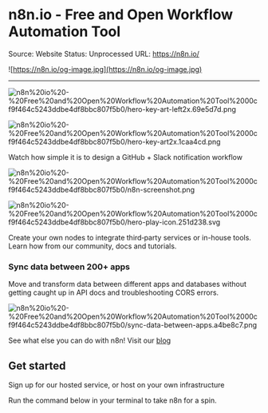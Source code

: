 # n8n.io - Free and Open Workflow Automation Tool

Source: Website
Status: Unprocessed
URL: https://n8n.io/

![https://n8n.io/og-image.jpg](https://n8n.io/og-image.jpg)

---

![n8n%20io%20-%20Free%20and%20Open%20Workflow%20Automation%20Tool%2000cf9f464c5243ddbe4df8bbc807f5b0/hero-key-art-left2x.69e5d7d.png](n8n%20io%20-%20Free%20and%20Open%20Workflow%20Automation%20Tool%2000cf9f464c5243ddbe4df8bbc807f5b0/hero-key-art-left2x.69e5d7d.png)

![n8n%20io%20-%20Free%20and%20Open%20Workflow%20Automation%20Tool%2000cf9f464c5243ddbe4df8bbc807f5b0/hero-key-art2x.1caa4cd.png](n8n%20io%20-%20Free%20and%20Open%20Workflow%20Automation%20Tool%2000cf9f464c5243ddbe4df8bbc807f5b0/hero-key-art2x.1caa4cd.png)

Watch how simple it is to design a GitHub + Slack notification workflow

![n8n%20io%20-%20Free%20and%20Open%20Workflow%20Automation%20Tool%2000cf9f464c5243ddbe4df8bbc807f5b0/n8n-screenshot.png](n8n%20io%20-%20Free%20and%20Open%20Workflow%20Automation%20Tool%2000cf9f464c5243ddbe4df8bbc807f5b0/n8n-screenshot.png)

![n8n%20io%20-%20Free%20and%20Open%20Workflow%20Automation%20Tool%2000cf9f464c5243ddbe4df8bbc807f5b0/hero-play-icon.251d238.svg](n8n%20io%20-%20Free%20and%20Open%20Workflow%20Automation%20Tool%2000cf9f464c5243ddbe4df8bbc807f5b0/hero-play-icon.251d238.svg)

Create your own nodes to integrate third‑party services or in-house tools. Learn how from our community, docs and tutorials.

### Sync data between 200+ apps

Move and transform data between different apps and databases without getting caught up in API docs and troubleshooting CORS errors.

![n8n%20io%20-%20Free%20and%20Open%20Workflow%20Automation%20Tool%2000cf9f464c5243ddbe4df8bbc807f5b0/sync-data-between-apps.a4be8c7.png](n8n%20io%20-%20Free%20and%20Open%20Workflow%20Automation%20Tool%2000cf9f464c5243ddbe4df8bbc807f5b0/sync-data-between-apps.a4be8c7.png)

See what else you can do with n8n! Visit our [blog](https://n8n.io/blog)

## Get started

Sign up for our hosted service, or host on your own infrastructure

Run the command below in your terminal to take n8n for a spin.